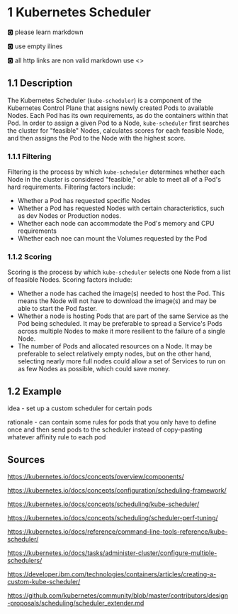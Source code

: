 # 1 Kubernetes Scheduler

:o2: please learn markdown

:o2: use empty ilines

:o2: all http links are non valid markdown use <>

## 1.1 Description
The Kubernetes Scheduler (`kube-scheduler`) is a component of the Kubernetes Control Plane that assigns newly created Pods to available Nodes. Each Pod has its own requirements, as do the containers within that Pod. In order to assign a given Pod to a Node, `kube-scheduler` first searches the cluster for "feasible" Nodes, calculates scores for each feasible Node, and then assigns the Pod to the Node with the highest score.
### 1.1.1 Filtering
Filtering is the process by which `kube-scheduler` determines whether each Node in the cluster is considered "feasible," or able to meet all of a Pod's hard requirements. Filtering factors include:
* Whether a Pod has requested specific Nodes
* Whether a Pod has requested Nodes with certain characteristics, such as dev Nodes or Production nodes.
* Whether each node can accommodate the Pod's memory and CPU requirements
* Whether each noe can mount the Volumes requested by the Pod
### 1.1.2 Scoring
Scoring is the process by which `kube-scheduler` selects one Node from a list of feasible Nodes. Scoring factors include:
* Whether a node has cached the image(s) needed to host the Pod. This means the Node will not have to download the image(s) and may be able to start the Pod faster.
* Whether a node is hosting Pods that are part of the same Service as the Pod being scheduled. It may be preferable to spread a Service's Pods across multiple Nodes to make it more resilient to the failure of a single Node.
* The number of Pods and allocated resources on a Node. It may be preferable to select relatively empty nodes, but on the other hand, selecting nearly more full nodes could allow a set of Services to run on as few Nodes as possible, which could save money.
## 1.2 Example
idea - set up a custom scheduler for certain pods

rationale - can contain some rules for pods that you only have to define once and then send pods to the scheduler instead of copy-pasting whatever affinity rule to each pod


## Sources
https://kubernetes.io/docs/concepts/overview/components/

https://kubernetes.io/docs/concepts/configuration/scheduling-framework/

https://kubernetes.io/docs/concepts/scheduling/kube-scheduler/

https://kubernetes.io/docs/concepts/scheduling/scheduler-perf-tuning/

https://kubernetes.io/docs/reference/command-line-tools-reference/kube-scheduler/

https://kubernetes.io/docs/tasks/administer-cluster/configure-multiple-schedulers/

https://developer.ibm.com/technologies/containers/articles/creating-a-custom-kube-scheduler/

https://github.com/kubernetes/community/blob/master/contributors/design-proposals/scheduling/scheduler_extender.md
